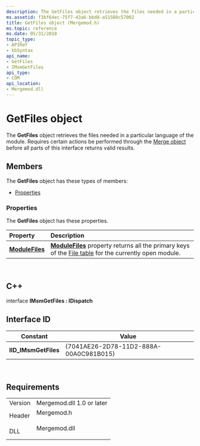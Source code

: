 ```yaml
---
description: The GetFiles object retrieves the files needed in a particular language of the module. Requires certain actions be performed through the Merge object before all parts of this interface returns valid results.
ms.assetid: f3bf64ec-75f7-43a6-bbd8-a51508c57002
title: GetFiles object (Mergemod.h)
ms.topic: reference
ms.date: 05/31/2018
topic_type: 
- APIRef
- kbSyntax
api_name: 
- GetFiles
- IMsmGetFiles
api_type: 
- COM
api_location: 
- Mergemod.dll
---
```


# GetFiles object

The **GetFiles** object retrieves the files needed in a particular language of the module. Requires certain actions be performed through the [Merge object](merge-object.md) before all parts of this interface returns valid results.

## Members

The **GetFiles** object has these types of members:

-   [Properties](#properties)

### Properties

The **GetFiles** object has these properties.



| Property                                               | Description                                                                                                                                                     |
|:-------------------------------------------------------|:----------------------------------------------------------------------------------------------------------------------------------------------------------------|
| [**ModuleFiles**](getfiles-modulefiles.md)<br/> | [**ModuleFiles**](getfiles-modulefiles.md) property returns all the primary keys of the [File table](file-table.md) for the currently open module.<br/> |



 

## C++

interface **IMsmGetFiles : IDispatch**

## Interface ID



| Constant              | Value                                  |
|-----------------------|----------------------------------------|
| **IID\_IMsmGetFiles** | {7041AE26-2D78-11D2-888A-00A0C981B015} |



 

## Requirements



|                    |                                                                                         |
|--------------------|-----------------------------------------------------------------------------------------|
| Version<br/> | Mergemod.dll 1.0 or later<br/>                                                    |
| Header<br/>  | <dl> <dt>Mergemod.h</dt> </dl>   |
| DLL<br/>     | <dl> <dt>Mergemod.dll</dt> </dl> |



 

 




